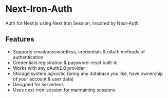 # Next-Iron-Auth

Auth for Next.js using Next Iron Session, inspired by Next-Auth

## Features

- Supports email/passwordless, credentials & oAuth methods of authentication
- Credentials registration & password-reset built-in
- Works with any oAuth2.0 provider
- Storage system agnostic (bring any database you like, have ownership of your account & user data)
- Designed for serverless
- Uses next-iron-session for maintaining sessions
